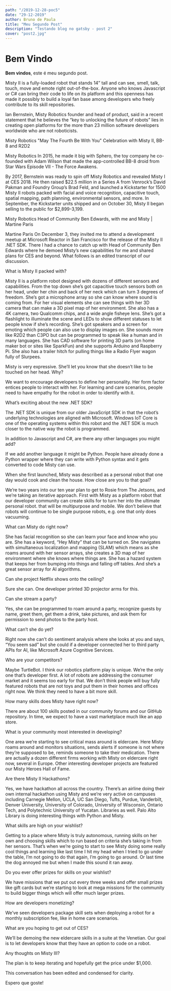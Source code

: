 ```yaml
---
path: "/2019-12-28-poc5"
date: "29-12-2019"
author: Bruno de Paula
title: "Meu Segundo Post"
description: "Testando blog no gatsby - post 2"
cover: "post2.jpg"
---
```


# Bem Vindo

**Bem vindos**, este é meu segundo post.

Misty II is a fully-loaded robot that stands 14” tall and can see, smell, talk, touch, move and emote right out-of-the-box. Anyone who knows Javascript or C# can bring their code to life on its platform and this openness has made it possibly to build a loyal fan base among developers who freely contribute to its skill repositories.

Ian Bernstein, Misty Robotics founder and head of product, said in a recent statement that he believes the “key to unlocking the future of robots” lies in creating open platforms for the more than 23 million software developers worldwide who are not roboticists.

Misty Robotics "May The Fourth Be With You" Celebration with Misty II, BB-8 and R2D2

Misty Robotics
In 2015, he made it big with Sphero, the toy company he co-founded with Adam Wilson that made the app-controlled BB-8 droid from Star Wars Episode VII - The Force Awakens.

By 2017, Bernstein was ready to spin off Misty Robotics and revealed Misty I at CES 2018. He then raised $22.5 million in a Series A from Venrock’s David Pakman and Foundry Group’s Brad Feld, and launched a Kickstarter for 1500 Misty II robots packed with facial and voice recognition, capacitive touch, spatial mapping, path planning, environmental sensors, and more. In September, the Kickstarter units shipped and on October 30, Misty II began selling to the public for $2,899-3,199.

Misty Robotics Head of Community Ben Edwards, with me and Misty | Martine Paris

Martine Paris
On December 3, they invited me to attend a development meetup at Microsoft Reactor in San Francisco for the release of the Misty II .NET SDK. There I had a chance to catch up with Head of Community Ben Edwards where he demoed Misty’s new capabilities for me and shared plans for CES and beyond. What follows is an edited transcript of our discussion.

What is Misty II packed with?

Misty II is a platform robot designed with dozens of different sensors and capabilities. From the top down she’s got capacitive touch sensors both on her head, under her chin and back of her neck which can turn 3 degrees of freedom. She’s got a microphone array so she can know where sound is coming from. For her visual elements she can see things with her 3D camera that can make a 3D pixel map of her environment. She also has a 4K camera, two Qualcomm chips, and a wide angle fisheye lens. She’s got a flashlight to illuminate the scene and LEDs to show different statuses to let people know if she’s recording. She’s got speakers and a screen for emoting which people can also use to display images on. She sounds more like R2D2 than C3PO but can be programmed to speak like a human and in many languages. She has CAD software for printing 3D parts (on home maker bot or sites like SparkFun) and she supports Arduino and Raspberry Pi. She also has a trailer hitch for pulling things like a Radio Flyer wagon fully of Slurpees.

Misty is very expressive. She’ll let you know that she doesn’t like to be touched on her head. Why?

We want to encourage developers to define her personality. Her form factor entices people to interact with her. For learning and care scenarios, people need to have empathy for the robot in order to identify with it.

What’s exciting about the new .NET SDK?

The .NET SDK is unique from our older JavaScript SDK in that the robot’s underlying technologies are aligned with Microsoft. Windows IoT Core is one of the operating systems within this robot and the .NET SDK is much closer to the native way the robot is programmed.

In addition to Javascript and C#, are there any other languages you might add?

If we add another language it might be Python. People have already done a Python wrapper where they can write with Python syntax and it gets converted to code Misty can use.

When she first launched, Misty was described as a personal robot that one day would cook and clean the house. How close are you to that goal?

We’re two years into our ten year plan to get to Rosie from The Jetsons, and we’re taking an iterative approach. First with Misty as a platform robot that our developer community can create skills for to turn her into the ultimate personal robot. that will be multipurpose and mobile. We don’t believe that robots will continue to be single purpose robots, e.g. one that only does vacuuming.

What can Misty do right now?

She has facial recognition so she can learn your face and know who you are. She has a keyword, “Hey Misty” that can be turned on. She navigates with simultaneous localization and mapping (SLAM) which means as she roams around with her sensor arrays, she creates a 3D map of her environment where she knows where things are. She has a hazard system that keeps her from bumping into things and falling off tables. And she’s a great sensor array for AI algorithms.

Can she project Netflix shows onto the ceiling?

Sure she can. One developer printed 3D projector arms for this.

Can she stream a party?

Yes, she can be programmed to roam around a party, recognize guests by name, greet them, get them a drink, take pictures, and ask them for permission to send photos to the party host.

What can’t she do yet?

Right now she can’t do sentiment analysis where she looks at you and says, “You seem sad” but she could if a developer connected her to third party APIs for AI, like Microsoft Azure Cognitive Services.

Who are your competitors?

Maybe TurtleBot. I think our robotics platform play is unique. We’re the only one that’s developer first. A lot of robots are addressing the consumer market and it seems too early for that. We don’t think people will buy fully featured robots that are not toys and put them in their homes and offices right now. We think they need to have a bit more skill.

How many skills does Misty have right now?

There are about 100 skills posted in our community forums and our GitHub repository. In time, we expect to have a vast marketplace much like an app store.

What is your community most interested in developing?

One area we’re starting to see critical mass around is eldercare. Here Misty roams around and monitors situations, sends alerts if someone is not where they’re supposed to be, reminds someone to take their medication. There are actually a dozen different firms working with Misty on eldercare right now, several in Europe. Other interesting developer projects are featured our Misty Heroes Hall of Fame.

Are there Misty II Hackathons?

Yes, we have hackathon all across the country. There’s an airline doing their own internal hackathon using Misty and we’re very active on campuses including Carnegie Mellon, UCLA, UC San Diego, Tufts, Purdue, Vanderbilt, Denver University, University of Colorado, University of Wisconsin, Ontario Tech, and Polytechnic University of Yucatan. Libraries as well. Palo Alto Library is doing interesting things with Python and Misty.

What skills are high on your wishlist?

Getting to a place where Misty is truly autonomous, running skills on her own and choosing skills which to run based on criteria she’s taking in from her sensors. That’s when we’re going to start to see Misty doing some really cool things and learning like last time I hit my head when I tried to go under the table, I’m not going to do that again, I’m going to go around. Or last time the dog annoyed me but when I made this sound it ran away.

Do you ever offer prizes for skills on your wishlist?

We have missions that we put out every three weeks and offer small prizes like gift cards but we’re starting to look at mega missions for the community to build bigger things which will offer much larger prizes.

How are developers monetizing?

We’ve seen developers package skill sets when deploying a robot for a monthly subscription fee, like in home care scenarios.

What are you hoping to get out of CES?

We’ll be demoing the new eldercare skills in a suite at the Venetian. Our goal is to let developers know that they have an option to code on a robot.

Any thoughts on Misty III?

The plan is to keep iterating and hopefully get the price under $1,000.

This conversation has been edited and condensed for clarity.

Espero que goste!
